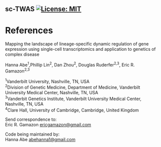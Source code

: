 ## sc-TWAS [![License: MIT](https://img.shields.io/badge/License-MIT-yellow.svg)](https://github.com/gamazonlab/SingleCellPrediXcan/blob/main/LICENSE)

# References 

Mapping the landscape of lineage-specific dynamic regulation of gene expression using single-cell transcriptomics and application to genetics of complex disease

Hanna Abe<sup>1</sup>,Phillip Lin<sup>2</sup>, Dan Zhou<sup>2</sup>, Douglas Ruderfer<sup>2,3</sup>, Eric R. Gamazon<sup>2,3

<sup>1</sup>Vanderbilt University, Nashville, TN, USA <br>
<sup>2</sup>Division of Genetic Medicine, Department of Medicine, Vanderbilt University Medical Center, Nashville, TN, USA <br>
<sup>3</sup>Vanderbit Genetics Institute, Vanderbilt University Medical Center, Nashville, TN, USA<br>
<sup>4</sup>Clare Hall, University of Cambridge, Cambridge, United Kingdom<br>

Send correspondence to:<br>
Eric R. Gamazon ericgamazon@gmail.com<br>

Code being maintained by:<br>
Hanna Abe abehanna1@gmail.com
